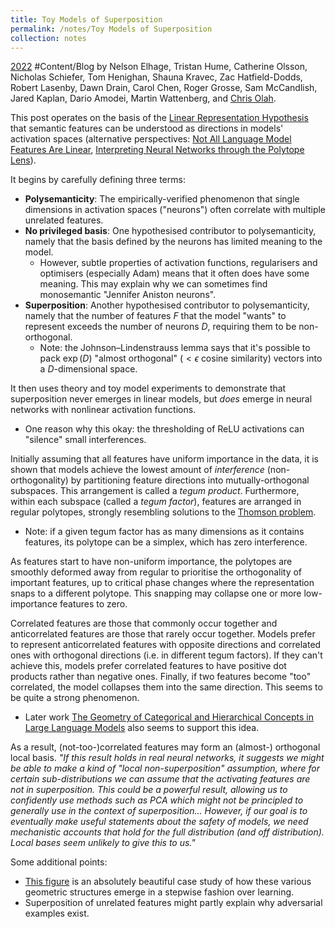 ```yaml
---
title: Toy Models of Superposition
permalink: /notes/Toy Models of Superposition
collection: notes
---
```

[2022](2022) #Content/Blog by Nelson Elhage, Tristan Hume, Catherine Olsson, Nicholas Schiefer, Tom Henighan, Shauna Kravec, Zac Hatfield-Dodds, Robert Lasenby, Dawn Drain, Carol Chen, Roger Grosse, Sam McCandlish, Jared Kaplan, Dario Amodei, Martin Wattenberg, and [Chris Olah](Chris%20Olah).

This post operates on the basis of the [Linear Representation Hypothesis](Linear%20Representation%20Hypothesis) that semantic features can be understood as directions in models' activation spaces (alternative perspectives: [Not All Language Model Features Are Linear](Not%20All%20Language%20Model%20Features%20Are%20Linear.md), [Interpreting Neural Networks through the Polytope Lens](Interpreting%20Neural%20Networks%20through%20the%20Polytope%20Lens)).

It begins by carefully defining three terms:
- **Polysemanticity**: The empirically-verified phenomenon that single dimensions in activation spaces ("neurons") often correlate with multiple unrelated features.
- **No privileged basis**: One hypothesised contributor to polysemanticity, namely that the basis defined by the neurons has limited meaning to the model.
	- However, subtle properties of activation functions, regularisers and optimisers (especially Adam) means that it often does have some meaning. This may explain why we can sometimes find monosemantic "Jennifer Aniston neurons".
- **Superposition**: Another hypothesised contributor to polysemanticity, namely that the number of features $F$ that the model "wants" to represent exceeds the number of neurons $D$, requiring them to be non-orthogonal.
	- Note: the Johnson–Lindenstrauss lemma says that it's possible to pack $\exp(D)$ "almost orthogonal" ($<\epsilon$ cosine similarity) vectors into a $D$-dimensional space.

It then uses theory and toy model experiments to demonstrate that superposition never emerges in linear models, but *does* emerge in neural networks with nonlinear activation functions.
- One reason why this okay: the thresholding of ReLU activations can "silence" small interferences.

Initially assuming that all features have uniform importance in the data, it is shown that models achieve the lowest amount of *interference* (non-orthogonality) by partitioning feature directions into mutually-orthogonal subspaces. This arrangement is called a *tegum product*. Furthermore, within each subspace (called a *tegum factor*), features are arranged in regular polytopes, strongly resembling solutions to the [Thomson problem](https://en.wikipedia.org/wiki/Thomson_problem).
- Note: if a given tegum factor has as many dimensions as it contains features, its polytope can be a simplex, which has zero interference.

As features start to have non-uniform importance, the polytopes are smoothly deformed away from regular to prioritise the orthogonality of important features, up to critical phase changes where the representation snaps to a different polytope. This snapping may collapse one or more low-importance features to zero.

Correlated features are those that commonly occur together and anticorrelated features are those that rarely occur together. Models prefer to represent anticorrelated features with opposite directions and correlated ones with orthogonal directions (i.e. in different tegum factors). If they can't achieve this, models prefer correlated features to have positive dot products rather than negative ones. Finally, if two features become "too" correlated, the model collapses them into the same direction. This seems to be quite a strong phenomenon.
- Later work [The Geometry of Categorical and Hierarchical Concepts in Large Language Models](The%20Geometry%20of%20Categorical%20and%20Hierarchical%20Concepts%20in%20Large%20Language%20Models) also seems to support this idea.

As a result, (not-too-)correlated features may form an (almost-) orthogonal local basis. *"If this result holds in real neural networks, it suggests we might be able to make a kind of "local non-superposition" assumption, where for certain sub-distributions we can assume that the activating features are not in superposition. This could be a powerful result, allowing us to confidently use methods such as PCA which might not be principled to generally use in the context of superposition... However, if our goal is to eventually make useful statements about the safety of models, we need mechanistic accounts that hold for the full distribution (and off distribution). Local bases seem unlikely to give this to us."*

Some additional points:
- [This figure](https://transformer-circuits.pub/2022/toy_model/index.html#learning-geometric) is an absolutely beautiful case study of how these various geometric structures emerge in a stepwise fashion over learning.
- Superposition of unrelated features might partly explain why adversarial examples exist.
